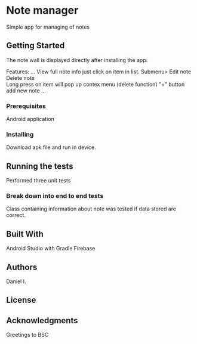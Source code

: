 # Note manager

Simple app for managing of notes

## Getting Started

The note wall is displayed directly after installing the app.

Features:
...
View full note info just click on item in list.
  Submenu>
    Edit note
    Delete note    
Long press on item will pop up contex menu (delete function)
"+" button add new note
...

### Prerequisites

Android application

### Installing

Download apk file and run in device.

## Running the tests

Performed three unit tests

### Break down into end to end tests

Class containing information about note was tested if data stored are correct.

## Built With

Android Studio with Gradle
Firebase

## Authors

Daniel I.

## License

## Acknowledgments

Greetings to BSC


